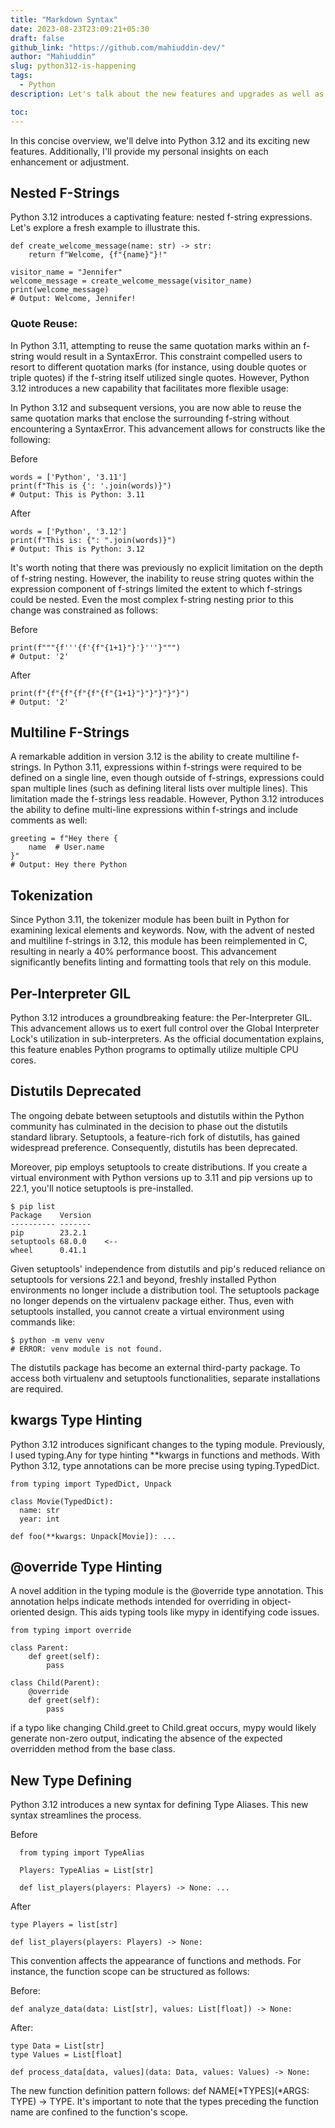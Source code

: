 ```yaml
---
title: "Markdown Syntax"
date: 2023-08-23T23:09:21+05:30
draft: false
github_link: "https://github.com/mahiuddin-dev/"
author: "Mahiuddin"
slug: python312-is-happening
tags:
  - Python
description: Let's talk about the new features and upgrades as well as the deprecations in the new Python3.12..

toc: 
---
```

In this concise overview, we'll delve into Python 3.12 and its exciting new features. Additionally, I'll provide my personal insights on each enhancement or adjustment.

<!--more-->

## Nested F-Strings

Python 3.12 introduces a captivating feature: nested f-string expressions. Let's explore a fresh example to illustrate this.

```
def create_welcome_message(name: str) -> str:
    return f"Welcome, {f"{name}"}!"

visitor_name = "Jennifer"
welcome_message = create_welcome_message(visitor_name)
print(welcome_message)
# Output: Welcome, Jennifer!

```

### Quote Reuse: 
In Python 3.11, attempting to reuse the same quotation marks within an f-string would result in a SyntaxError. This constraint compelled users to resort to different quotation marks (for instance, using double quotes or triple quotes) if the f-string itself utilized single quotes. However, Python 3.12 introduces a new capability that facilitates more flexible usage:

In Python 3.12 and subsequent versions, you are now able to reuse the same quotation marks that enclose the surrounding f-string without encountering a SyntaxError. This advancement allows for constructs like the following:

Before

```
words = ['Python', '3.11']
print(f"This is {': '.join(words)}")
# Output: This is Python: 3.11

```

After

```
words = ['Python', '3.12']
print(f"This is: {": ".join(words)}")
# Output: This is Python: 3.12

```

It's worth noting that there was previously no explicit limitation on the depth of f-string nesting. However, the inability to reuse string quotes within the expression component of f-strings limited the extent to which f-strings could be nested. Even the most complex f-string nesting prior to this change was constrained as follows:

Before

```
print(f"""{f'''{f'{f"{1+1}"}'}'''}""")
# Output: '2'

```

After

```
print(f"{f"{f"{f"{f"{f"{1+1}"}"}"}"}"}")
# Output: '2'

```

## Multiline F-Strings

A remarkable addition in version 3.12 is the ability to create multiline f-strings. In Python 3.11, expressions within f-strings were required to be defined on a single line, even though outside of f-strings, expressions could span multiple lines (such as defining literal lists over multiple lines). This limitation made the f-strings less readable. However, Python 3.12 introduces the ability to define multi-line expressions within f-strings and include comments as well:

```
greeting = f"Hey there {
    name  # User.name
}"
# Output: Hey there Python

```

## Tokenization

Since Python 3.11, the tokenizer module has been built in Python for examining lexical elements and keywords. Now, with the advent of nested and multiline f-strings in 3.12, this module has been reimplemented in C, resulting in nearly a 40% performance boost. This advancement significantly benefits linting and formatting tools that rely on this module.

## Per-Interpreter GIL

Python 3.12 introduces a groundbreaking feature: the Per-Interpreter GIL. This advancement allows us to exert full control over the Global Interpreter Lock's utilization in sub-interpreters. As the official documentation explains, this feature enables Python programs to optimally utilize multiple CPU cores.

## Distutils Deprecated

The ongoing debate between setuptools and distutils within the Python community has culminated in the decision to phase out the distutils standard library. Setuptools, a feature-rich fork of distutils, has gained widespread preference. Consequently, distutils has been deprecated.

Moreover, pip employs setuptools to create distributions. If you create a virtual environment with Python versions up to 3.11 and pip versions up to 22.1, you'll notice setuptools is pre-installed.

```
$ pip list
Package    Version
---------- -------
pip        23.2.1
setuptools 68.0.0    <--
wheel      0.41.1

```

Given setuptools' independence from distutils and pip's reduced reliance on setuptools for versions 22.1 and beyond, freshly installed Python environments no longer include a distribution tool. The setuptools package no longer depends on the virtualenv package either. Thus, even with setuptools installed, you cannot create a virtual environment using commands like:

```
$ python -m venv venv
# ERROR: venv module is not found.

```

The distutils package has become an external third-party package. To access both virtualenv and setuptools functionalities, separate installations are required.

## kwargs Type Hinting

Python 3.12 introduces significant changes to the typing module. Previously, I used typing.Any for type hinting **kwargs in functions and methods. With Python 3.12, type annotations can be more precise using typing.TypedDict.

```
from typing import TypedDict, Unpack

class Movie(TypedDict):
  name: str
  year: int

def foo(**kwargs: Unpack[Movie]): ...

```

## @override Type Hinting

A novel addition in the typing module is the @override type annotation. This annotation helps indicate methods intended for overriding in object-oriented design. This aids typing tools like mypy in identifying code issues.

```
from typing import override

class Parent:
    def greet(self):
        pass

class Child(Parent):
    @override
    def greet(self):
        pass

```

if a typo like changing Child.greet to Child.great occurs, mypy would likely generate non-zero output, indicating the absence of the expected overridden method from the base class.

## New Type Defining

Python 3.12 introduces a new syntax for defining Type Aliases. This new syntax streamlines the process.

Before

```
  from typing import TypeAlias

  Players: TypeAlias = List[str]

  def list_players(players: Players) -> None: ...

```

After

```
type Players = list[str]

def list_players(players: Players) -> None:

```

This convention affects the appearance of functions and methods. For instance, the function scope can be structured as follows:

Before:

```
def analyze_data(data: List[str], values: List[float]) -> None:
```

After:
```
type Data = List[str]
type Values = List[float]

def process_data[data, values](data: Data, values: Values) -> None:
```

The new function definition pattern follows: def NAME[*TYPES](*ARGS: TYPE) -> TYPE. It's important to note that the types preceding the function name are confined to the function's scope.